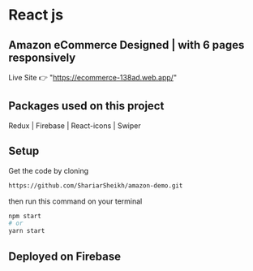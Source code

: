 # React js
## Amazon eCommerce Designed | with 6 pages responsively

Live Site 👉 "https://ecommerce-138ad.web.app/"

## Packages used on this project

Redux | Firebase | React-icons | Swiper 


## Setup

Get the code by cloning

```bash
https://github.com/ShariarSheikh/amazon-demo.git
```

then run this command on your terminal

```bash
npm start 
# or
yarn start
```

## Deployed on Firebase
